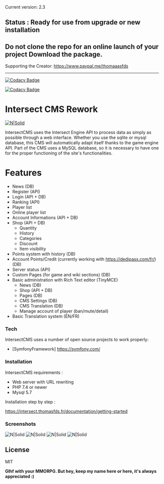 Current version: 2.3

## Status : Ready for use from upgrade or new installation
## Do not clone the repo for an online launch of your project Download the package.

Supporting the Creator: https://www.paypal.me/thomaaasfds

 -------------------------

 [![Codacy Badge](https://app.codacy.com/project/badge/Grade/334647c6a15641a18a4a03510b0c9ab7)](https://www.codacy.com/gh/Thomasfds/intersect-cms-unleashed/dashboard?utm_source=github.com&amp;utm_medium=referral&amp;utm_content=Thomasfds/intersect-cms-unleashed&amp;utm_campaign=Badge_Grade)
 
 [![Codacy Badge](https://api.codacy.com/project/badge/Grade/20694175670d4167b4fab125c0108e04)](https://app.codacy.com/gh/Thomasfds/intersect-cms-unleashed?utm_source=github.com&utm_medium=referral&utm_content=Thomasfds/intersect-cms-unleashed&utm_campaign=Badge_Grade_Settings)
 
# Intersect CMS Rework

[![N|Solid](https://s3.us-east-2.amazonaws.com/ascensiongamedev/filehost/a4727b61d3221e25d4960d124f383986.png)](https://www.freemmorpgmaker.com/)

IntersectCMS uses the Intersect Engine API to process data as simply as possible through a web interface. Whether you use the sqlite or mysql database, this CMS will automatically adapt itself thanks to the game engine API. Part of the CMS uses a MySQL database, so it is necessary to have one for the proper functioning of the site's functionalities.

# Features

- News (DB)
- Register (API)
- Login (API + DB)
- Ranking (API)
- Player list
- Online player list
- Account Informations (API + DB)
- Shop (API + DB)
    - Quantity
    - History
    - Categories 
    - Discount
    - Item visibility
- Points system with history (DB)
- Account Points/Credit (currently working with https://dedipass.com/fr/) (DB)
- Server status (API)
- Custom Pages (for game and wiki sections) (DB)
- Basic administration with Rich Text editor (TinyMCE)
    - News (DB)
    - Shop (API + DB)
    - Pages (DB)
    - CMS Settings (DB)
    - CMS Translation (DB)
    - Manage account of player (ban/mute/detail)
- Basic Translation system (EN/FR)


### Tech

IntersectCMS uses a number of open source projects to work properly:

* [SymfonyFramework] https://symfony.com/


### Installation

IntersectCMS requirements :

- Web server with URL rewriting
- PHP 7.4 or newer
- Mysql 5.7

Installation step by step :

https://intersect.thomasfds.fr/documentation/getting-started

### Screenshots

![N|Solid](https://i.postimg.cc/sX55nFyD/1.png)
![N|Solid](https://i.postimg.cc/Xq8dbwpR/2.png)
![N|Solid](https://i.postimg.cc/Y0kYZXqN/3.png)
![N|Solid](https://i.postimg.cc/6qY2StPw/4.png)

License
----

MIT


**Glhf with your MMORPG. But hey, keep my name here or here, it's always appreciated :)**
